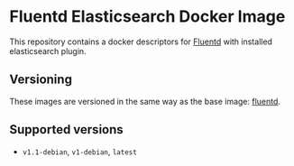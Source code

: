 Fluentd Elasticsearch Docker Image
==================================

This repository contains a docker descriptors for [Fluentd](https://www.fluentd.org/) with installed elasticsearch plugin.

## Versioning

These images are versioned in the same way as the base image: [fluentd](https://hub.docker.com/r/fluent/fluentd/).

## Supported versions

- `v1.1-debian`, `v1-debian`, `latest`